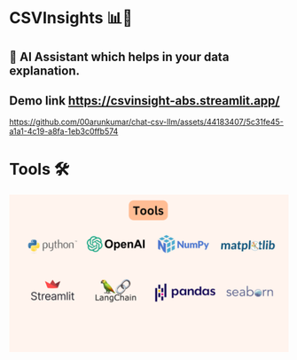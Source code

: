 # CSVInsights 📊🤖

## 🥰 AI Assistant which helps in your data explanation.
## Demo link https://csvinsight-abs.streamlit.app/


https://github.com/00arunkumar/chat-csv-llm/assets/44183407/5c31fe45-a1a1-4c19-a8fa-1eb3c0ffb574

# Tools 🛠️

<img src="https://github.com/00arunkumar/chat-csv-llm/blob/main/tools-img.png">

